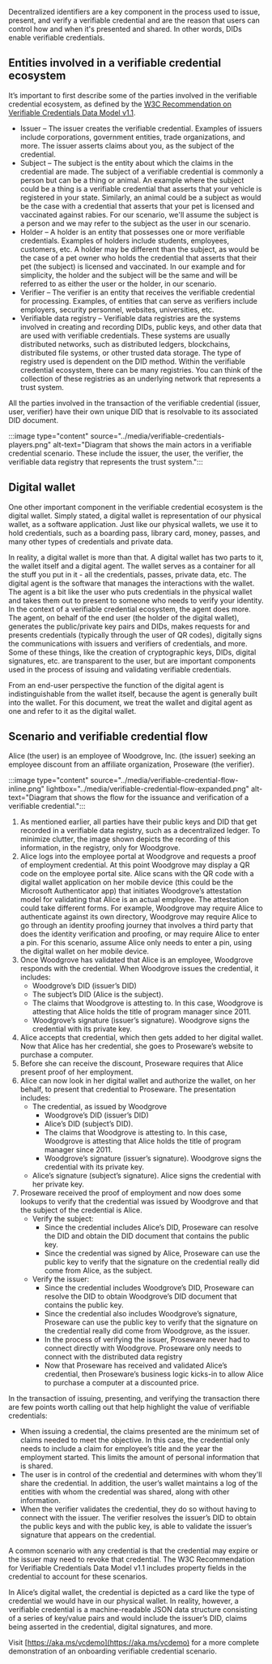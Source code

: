 Decentralized identifiers are a key component in the process used to issue, present, and verify a verifiable credential and are the reason that users can control how and when it's presented and shared. In other words, DIDs enable verifiable credentials.

## Entities involved in a verifiable credential ecosystem
It’s important to first describe some of the parties involved in the verifiable credential ecosystem, as defined by the [W3C Recommendation on Verifiable Credentials Data Model v1.1](https://www.w3.org/TR/vc-data-model/).
- Issuer – The issuer creates the verifiable credential. Examples of issuers include corporations, government entities, trade organizations, and more. The issuer asserts claims about you, as the subject of the credential.
- Subject – The subject is the entity about which the claims in the credential are made. The subject of a verifiable credential is commonly a person but can be a thing or animal. An example where the subject could be a thing is a verifiable credential that asserts that your vehicle is registered in your state. Similarly, an animal could be a subject as would be the case with a credential that asserts that your pet is licensed and vaccinated against rabies. For our scenario, we'll assume the subject is a person and we may refer to the subject as the user in our scenario. 
- Holder – A holder is an entity that possesses one or more verifiable credentials. Examples of holders include students, employees, customers, etc. A holder may be different than the subject, as would be the case of a pet owner who holds the credential that asserts that their pet (the subject) is licensed and vaccinated. In our example and for simplicity, the holder and the subject will be the same and will be referred to as either the user or the holder, in our scenario.
- Verifier – The verifier is an entity that receives the verifiable credential for processing. Examples, of entities that can serve as verifiers include employers, security personnel, websites, universities, etc.
- Verifiable data registry – Verifiable data registries are the systems involved in creating and recording DIDs, public keys, and other data that are used with verifiable credentials. These systems are usually distributed networks, such as distributed ledgers, blockchains, distributed file systems, or other trusted data storage. The type of registry used is dependent on the DID method. Within the verifiable credential ecosystem, there can be many registries. You can think of the collection of these registries as an underlying network that represents a trust system.

All the parties involved in the transaction of the verifiable credential (issuer, user, verifier) have their own unique DID that is resolvable to its associated DID document.

:::image type="content" source="../media/verifiable-credentials-players.png" alt-text="Diagram that shows the main actors in a verifiable credential scenario. These include the issuer, the user, the verifier, the verifiable data registry that represents the trust system.":::

## Digital wallet
One other important component in the verifiable credential ecosystem is the digital wallet. Simply stated, a digital wallet is representation of our physical wallet, as a software application. Just like our physical wallets, we use it to hold credentials, such as a boarding pass, library card, money, passes, and many other types of credentials and private data. 

In reality, a digital wallet is more than that. A digital wallet has two parts to it, the wallet itself and a digital agent. The wallet serves as a container for all the stuff you put in it - all the credentials, passes, private data, etc. The digital agent is the software that manages the interactions with the wallet. The agent is a bit like the user who puts credentials in the physical wallet and takes them out to present to someone who needs to verify your identity. In the context of a verifiable credential ecosystem, the agent does more. The agent, on behalf of the end user (the holder of the digital wallet), generates the public/private key pairs and DIDs, makes requests for and presents credentials (typically through the user of QR codes), digitally signs the communications with issuers and verifiers of credentials, and more. Some of these things, like the creation of cryptographic keys, DIDs, digital signatures, etc. are transparent to the user, but are important components used in the process of issuing and validating verifiable credentials. 

From an end-user perspective the function of the digital agent is indistinguishable from the wallet itself, because the agent is generally built into the wallet. For this document, we treat the wallet and digital agent as one and refer to it as the digital wallet.

## Scenario and verifiable credential flow
Alice (the user) is an employee of Woodgrove, Inc. (the issuer) seeking an employee discount from an affiliate organization, Proseware (the verifier). 

:::image type="content" source="../media/verifiable-credential-flow-inline.png" lightbox="../media/verifiable-credential-flow-expanded.png" alt-text="Diagram that shows the flow for the issuance and verification of a verifiable credential.":::

1. As mentioned earlier, all parties have their public keys and DID that get recorded in a verifiable data registry, such as a decentralized ledger. To minimize clutter, the image shown depicts the recording of this information, in the registry, only for Woodgrove.
1. Alice logs into the employee portal at Woodgrove and requests a proof of employment credential. At this point Woodgrove may display a QR code on the employee portal site. Alice scans with the QR code with a digital wallet application on her mobile device (this could be the Microsoft Authenticator app) that initiates Woodgrove’s attestation model for validating that Alice is an actual employee. The attestation could take different forms. For example, Woodgrove may require Alice to authenticate against its own directory, Woodgrove may require Alice to go through an identity proofing journey that involves a third party that does the identity verification and proofing, or may require Alice to enter a pin. For this scenario, assume Alice only needs to enter a pin, using the digital wallet on her mobile device.
1. Once Woodgrove has validated that Alice is an employee, Woodgrove responds with the credential. When Woodgrove issues the credential, it includes:
    - Woodgrove’s DID (issuer’s DID)
    - The subject’s DID (Alice is the subject). 
    - The claims that Woodgrove is attesting to. In this case, Woodgrove is attesting that Alice holds the title of program manager since 2011.
    - Woodgrove’s signature (issuer’s signature). Woodgrove signs the credential with its private key.
1. Alice accepts that credential, which then gets added to her digital wallet. Now that Alice has her credential, she goes to Proseware’s website to purchase a computer.
1. Before she can receive the discount, Proseware requires that Alice present proof of her employment.
1. Alice can now look in her digital wallet and authorize the wallet, on her behalf, to present that credential to Proseware. The presentation includes:
    - The credential, as issued by Woodgrove
        - Woodgrove’s DID (issuer’s DID)
        - Alice’s DID (subject’s DID). 
        - The claims that Woodgrove is attesting to. In this case, Woodgrove is attesting that Alice holds the title of program manager since 2011.
        - Woodgrove’s signature (issuer’s signature). Woodgrove signs the credential with its private key.
    - Alice’s signature (subject’s signature). Alice signs the credential with her private key.
1. Proseware received the proof of employment and now does some lookups to verify that the credential was issued by Woodgrove and that the subject of the credential is Alice.
    - Verify the subject:
        - Since the credential includes Alice’s DID, Proseware can resolve the DID and obtain the DID document that contains the public key.
        - Since the credential was signed by Alice, Proseware can use the public key to verify that the signature on the credential really did come from Alice, as the subject.
    - Verify the issuer:
        - Since the credential includes Woodgrove’s DID, Proseware can resolve the DID to obtain Woodgrove’s DID document that contains the public key.
        - Since the credential also includes Woodgrove’s signature, Proseware can use the public key to verify that the signature on the credential really did come from Woodgrove, as the issuer.
        - In the process of verifying the issuer, Proseware never had to connect directly with Woodgrove. Proseware only needs to connect with the distributed data registry
        - Now that Proseware has received and validated Alice’s credential, then Proseware’s business logic kicks-in to allow Alice to purchase a computer at a discounted price. 

In the transaction of issuing, presenting, and verifying the transaction there are few points worth calling out that help highlight the value of verifiable credentials:
- When issuing a credential, the claims presented are the minimum set of claims needed to meet the objective. In this case, the credential only needs to include a claim for employee’s title and the year the employment started. This limits the amount of personal information that is shared.
- The user is in control of the credential and determines with whom they'll share the credential. In addition, the user’s wallet maintains a log of the entities with whom the credential was shared, along with other information.
- When the verifier validates the credential, they do so without having to connect with the issuer. The verifier resolves the issuer’s DID to obtain the public keys and with the public key, is able to validate the issuer’s signature that appears on the credential.

A common scenario with any credential is that the credential may expire or the issuer may need to revoke that credential. The W3C Recommendation for Verifiable Credentials Data Model v1.1 includes property fields in the credential to account for these scenarios.

In Alice’s digital wallet, the credential is depicted as a card like the type of credential we would have in our physical wallet. In reality, however, a verifiable credential is a machine-readable JSON data structure consisting of a series of key/value pairs and would include the issuer’s DID, claims being asserted in the credential, digital signatures, and more. 

Visit [https://aka.ms/vcdemo](https://aka.ms/vcdemo) for a more complete demonstration of an onboarding verifiable credential scenario.
